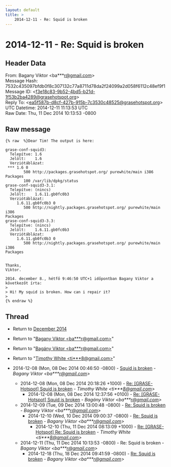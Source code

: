 ```yaml
---
layout: default
title: >
    2014-12-11 - Re: Squid is broken
---
```


# 2014-12-11 - Re: Squid is broken

## Header Data

From: Bagany Viktor \<ba***r@gmail.com\><br>
Message Hash: 7532c435097bfdb0f8c307132c77a8711d78da2f24099a2d058f6112c48ef9f1<br>
Message ID: \<f3e18c83-9b52-4bd5-b21d-1f53b2ba4289@grasehotspot.org\><br>
Reply To: \<ea5f587b-d8cf-427b-915b-7c3530c48525@grasehotspot.org\><br>
UTC Datetime: 2014-12-11 11:13:53 UTC<br>
Raw Date: Thu, 11 Dec 2014 10:13:53 -0800<br>

## Raw message

```
{% raw  %}Dear Tim! The output is here:

grase-conf-squid3:
  Telepítve: 1.6
  Jelölt:    1.6
  Verziótáblázat:
 *** 1.6 0
        500 http://packages.grasehotspot.org/ purewhite/main i386 Packages
        100 /var/lib/dpkg/status
grase-conf-squid3-3.1:
  Telepítve: (nincs)
  Jelölt:    1.6.11.gb0fc0b3
  Verziótáblázat:
     1.6.11.gb0fc0b3 0
        500 http://nightly.packages.grasehotspot.org/ purewhite/main i386 
Packages
grase-conf-squid3-3.3:
  Telepítve: (nincs)
  Jelölt:    1.6.11.gb0fc0b3
  Verziótáblázat:
     1.6.11.gb0fc0b3 0
        500 http://nightly.packages.grasehotspot.org/ purewhite/main i386 
Packages


Thanks,
Viktor.

2014. december 8., hétfő 9:46:50 UTC+1 időpontban Bagany Viktor a 
következőt írta:
>
> Hi! My squid is broken. How can i repair it? 
>
{% endraw %}
```

## Thread

+ Return to [December 2014](/archive/2014/12)

+ Return to "[Bagany Viktor <ba***r<span>@</span>gmail.com>](/authors/ba___r_at_gmail_com)"
+ Return to "[Bagány Viktor <ba***r<span>@</span>gmail.com>](/authors/ba___r_at_gmail_com)"
+ Return to "[Timothy White <ti***8<span>@</span>gmail.com>](/authors/ti___8_at_gmail_com)"

+ 2014-12-08 (Mon, 08 Dec 2014 00:46:50 -0800) - [Squid is broken](/archive/2014/12/2741f52b772d2c0825af2bda1e6676e2e83cbf85d3407a06a7ed7a838dd7b954) - _Bagany Viktor \<ba***r@gmail.com\>_
  + 2014-12-08 (Mon, 08 Dec 2014 20:18:26 +1000) - [Re: [GRASE-Hotspot] Squid is broken](/archive/2014/12/61ae7c9632cbc7a013da6ae4a3b49a0ec46b1098db0c95ac79a4be0421f6935d) - _Timothy White \<ti***8@gmail.com\>_
    + 2014-12-08 (Mon, 08 Dec 2014 12:37:56 +0100) - [Re: [GRASE-Hotspot] Squid is broken](/archive/2014/12/5bc8bab763d02f5f1f789de2d988c3456931ab07a1e433de6d3704fc6d6a28f3) - _Bagány Viktor \<ba***r@gmail.com\>_
  + 2014-12-09 (Tue, 09 Dec 2014 13:00:48 -0800) - [Re: Squid is broken](/archive/2014/12/898e9a40cf38907ac4e0e5656102fbbb19c6575c08a9ba70dda448b4b331ab71) - _Bagany Viktor \<ba***r@gmail.com\>_
    + 2014-12-10 (Wed, 10 Dec 2014 09:00:37 -0800) - [Re: Squid is broken](/archive/2014/12/1667bcb6f82b4d2c17befcb068e96fabaff000647e1cc1f54b92b30a1ed5528e) - _Bagany Viktor \<ba***r@gmail.com\>_
      + 2014-12-10 (Thu, 11 Dec 2014 08:13:09 +1000) - [Re: [GRASE-Hotspot] Re: Squid is broken](/archive/2014/12/1ca8c65a38545ceb8213c7d9df7e36e9697b3b977ca7c7665cf3e05fb53c2912) - _Timothy White \<ti***8@gmail.com\>_
  + 2014-12-11 (Thu, 11 Dec 2014 10:13:53 -0800) - Re: Squid is broken - _Bagany Viktor \<ba***r@gmail.com\>_
    + 2014-12-18 (Thu, 18 Dec 2014 09:41:59 -0800) - [Re: Squid is broken](/archive/2014/12/46cc4e443270f095d54a962b01a16456953780b6509e417ef677be5ff73f617c) - _Bagany Viktor \<ba***r@gmail.com\>_

